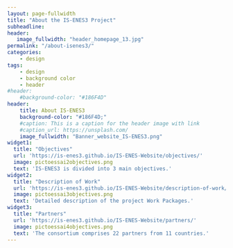 ```yaml
---
layout: page-fullwidth
title: "About the IS-ENES3 Project"
subheadline: 
header:
   image_fullwidth: "header_homepage_13.jpg"
permalink: "/about-isenes3/"
categories:
    - design
tags:
    - design
    - background color
    - header
#header:
    #background-color: "#186F4D"
header:
    title: About IS-ENES3
    background-color: "#186F4D;"
    #caption: This is a caption for the header image with link
    #caption_url: https://unsplash.com/
    image_fullwidth: "Banner_website_IS-ENES3.png"
widget1:
  title: "Objectives"
  url: 'https://is-enes3.github.io/IS-ENES-Website/objectives/'
  image: pictoessai2objectives.png
  text: 'IS-ENES3 is divided into 3 main objectives.'
widget2:
  title: "Description of Work"
  url: 'https://is-enes3.github.io/IS-ENES-Website/description-of-work/'
  image: pictoessai3objectives.png
  text: 'Detailed description of the project Work Packages.'
widget3:
  title: "Partners"
  url: 'https://is-enes3.github.io/IS-ENES-Website/partners/'
  image: pictoessai4objectives.png
  text: 'The consortium comprises 22 partners from 11 countries.'
---
```


